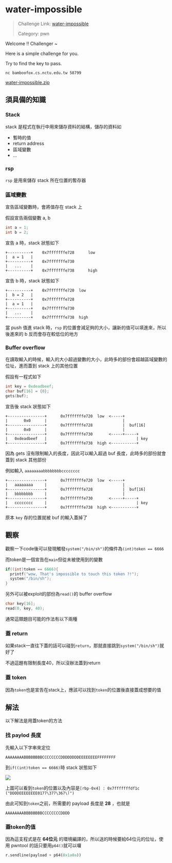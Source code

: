 # water-impossible

> Challenge Link: [water-impossible](http://ctf.bamboofox.cs.nctu.edu.tw/challenges#water-impossible)
>
> Category: pwn

Welcome !! Challenger ~

Here is a simple challenge for you.

Try to find the key to pass.

`nc bamboofox.cs.nctu.edu.tw 58799`

[water-impossible.zip](http://ctf.bamboofox.cs.nctu.edu.tw/files/bb63dedd19b55a8fab5a08f28dea6269/water-impossible.zip)

## 須具備的知識

### Stack

stack 是程式在執行中用來儲存資料的結構，儲存的資料如

- 暫時的值
- return address
- 區域變數
- ...

### rsp

`rsp` 是用來儲存 stack 所在位置的暫存器

### 區域變數

宣告區域變數時，會將值存在 stack 上

假設宣告兩個變數 a, b

```c
int a = 1;
int b = 2;
```

宣告 a 時，stack 狀態如下

```
+----------+    0x7fffffffe728		low
|  a = 1   |
+----------+ 	0x7fffffffe730
|   ...    |
+----------+    0x7fffffffe738		high
```

宣告 b 時，stack 狀態如下

```
+----------+    0x7fffffffe720 	low
|  b = 2   |
+----------+	0x7fffffffe728
|  a = 1   |
+----------+	0x7fffffffe730
|   ...    |
+----------+    0x7fffffffe738	high
```

當 push 值進 stack 時，`rsp` 的位置會減足夠的大小，讓新的值可以填進來，所以後進來的 b 反而會存在較低位的地方

### Buffer overflow

在讀取輸入的時候，輸入的大小超過變數的大小，此時多的部份會超越區域變數的位址，進而蓋到 stack 上的其他位置

假設有一程式如下

```c
int key = 0xdeadbeef;
char buf[16] = {0};
gets(buf);
```

宣告後 stack 狀態如下

```
+----------------+    	0x7fffffffe720 	low  <-----+
|  		0x0	 	 |								   |
+----------------+		0x7fffffffe728 			   |  buf[16]
|  		0x0	 	 | 								   |
+----------------+		0x7fffffffe730 		 <-----+-----+
|   0xdeadbeef   |                                       | key
+----------------+    	0x7fffffffe738	high <-----------+
```

因為 gets 沒有限制輸入的長度，因此可以輸入超過 buf 長度，此時多的部份就會蓋到 stack 其他部份

例如輸入 `aaaaaaaabbbbbbbbcccccccc`

```
+----------------+    	0x7fffffffe720 	low	 <-----+
|  	aaaaaaaa	 | 								   |
+----------------+		0x7fffffffe728             |  buf[16]
|  	bbbbbbbb 	 |                                 |
+----------------+		0x7fffffffe730       <-----+-----+
|  	cccccccc   	 | 										 | key
+----------------+    	0x7fffffffe738	high <-----------+
```

原本 `key` 存的位置就被 buf 的輸入蓋掉了

## 觀察

觀察一下code後可以發現觸發`system("/bin/sh")`的條件為`(int)token == 6666`

而token是一個宣告在`main`但從未被使用到的變數

```c
if((int)token == 6666){
  printf("wow, That's impossible to touch this token ?!");
  system("/bin/sh");
}
```

另外可以被exploit的部份為`read()`的 buffer overflow

```c
char key[16];
read(0, key, 40);
```

通常這類題目可能的作法有以下兩種

### 蓋 return

如果stack一直往下蓋的話可以碰到`return`，那就直接跳到`system("/bin/sh")`就好了

不過這題有限制長度40，所以沒辦法蓋到return

### 蓋 token

因為`token`也是宣告在stack上，應該可以找到`token`的位置後直接蓋成想要的值

## 解法

以下解法是用蓋token的方法

### 找 paylod 長度

先輸入以下字串來定位

```
AAAAAAAABBBBBBBBCCCCCCCCDDDDDDDDEEEEEEEEFFFFFFFF
```

到`if((int)token == 6666)`時 stack 狀態如下

![](https://i.imgur.com/0wDePvP.png)

上圖可以看到`token`的位置以及內容是`[rbp-0x4] : 0x7fffffffdf1c ("DDDDEEEEEEEE0آ\367\377\177")`

由此可知到`token`之前，所需要的 payload 長度是 **28** ，也就是

```
AAAAAAAABBBBBBBBCCCCCCCCDDDD
```

### 蓋token的值

因為這支程式是在 **64位元** 的環境編譯的，所以送的時候要給64位元的位址，使用 pwntool 的話只要用`p64()`就可以囉

```python
r.sendline(payload + p64(0x1a0a))
```
